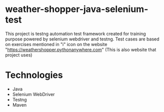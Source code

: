 # weather-shopper-java-selenium-test
This project is testng automation test framework created for training purpose powered by selenium webdriver and testng. Test cases are based on exercises mentioned in "i" icon
on the website "https://weathershopper.pythonanywhere.com" (This is also website that project uses)
# Technologies
<ul>
 <li> Java </li>
 <li> Selenium WebDriver </li>
 <li> Testng </li>
 <li> Maven </li>
</ul>
